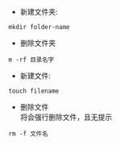 * 新建文件夹:
```
mkdir folder-name
```
* 删除文件夹
```
m -rf 目录名字
```

* 新建文件:
```
touch filename
```

* 删除文件  
将会强行删除文件，且无提示
```
rm -f 文件名
```
